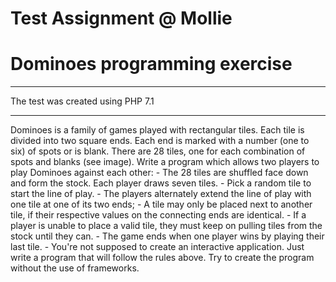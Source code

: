 # Test Assignment @ Mollie
# Dominoes programming exercise
<hr>
The test was created using PHP 7.1 
<hr>
Dominoes is a family of games played with rectangular tiles. Each tile is divided into two square ends. Each end is marked with a number (one to
six) of spots or is blank. There are 28 tiles, one for each combination of spots and blanks (see image).
Write a program which allows two players to play Dominoes against each other:
- The 28 tiles are shuffled face down and form the stock. Each player draws seven tiles.
- Pick a random tile to start the line of play.
- The players alternately extend the line of play with one tile at one of its two ends;
- A tile may only be placed next to another tile, if their respective values on the
connecting ends are identical.
- If a player is unable to place a valid tile, they must keep on pulling tiles from the stock
until they can.
- The game ends when one player wins by playing their last tile.
- You're not supposed to create an interactive application. Just write a program that will
follow the rules above.
Try to create the program without the use of frameworks.
